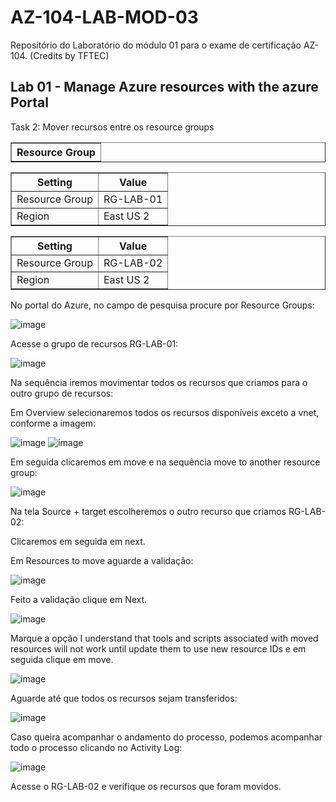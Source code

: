 # AZ-104-LAB-MOD-03
Repositório do Laboratório do módulo 01 para o exame de certificação AZ-104. (Credits by TFTEC)

<h2>Lab 01 - Manage Azure resources with the azure Portal</h2>

Task 2:	Mover recursos entre os resource groups

<table border="1">    
  <tr>
    <th colspan="1">Resource Group</th> 
</table>

<table border="1">    
  <tr>
    <th colspan="1">Setting</th>  	              
    <th colspan="2">Value</th>
  </tr>
<td>Resource Group</td>
    <td>RG-LAB-01</td>
  </tr>
  <tr>
    <td>Region </td>
    <td>East US 2</td>
  </tr>
 </table> 
 <table border="1">    
  <tr>
    <th colspan="1">Setting</th>  	              
    <th colspan="2">Value</th>
  </tr>
<td>Resource Group</td>
    <td>RG-LAB-02</td>
  </tr>
  <tr>
    <td>Region </td>
    <td>East US 2</td>
  </tr>
 </table>

No portal do Azure, no campo de pesquisa procure por Resource Groups: 

![image](https://user-images.githubusercontent.com/107069287/188728056-dd3f9700-b246-445b-b84d-2a472a1e1cc8.png)

Acesse o grupo de recursos RG-LAB-01: 

![image](https://user-images.githubusercontent.com/107069287/188728163-5243fa25-6925-4e4a-9da2-49cfd3d09c19.png)

Na sequência iremos movimentar todos os recursos que criamos para o outro grupo de recursos: 

Em Overview selecionaremos todos os recursos disponíveis exceto a vnet, conforme a imagem: 

![image](https://user-images.githubusercontent.com/107069287/188728702-c6f7d17a-83a7-4d4c-be44-ddc8d4017a92.png)
![image](https://user-images.githubusercontent.com/107069287/188728737-0e43ef20-8146-42c6-9d4f-49af517c5e2a.png)

Em seguida clicaremos em move e na sequência move to another resource group: 

![image](https://user-images.githubusercontent.com/107069287/188728868-96a41918-0a10-450f-90d4-158e71b81e41.png)

Na tela Source + target escolheremos o outro recurso que criamos RG-LAB-02: 

Clicaremos em seguida em next. 

Em Resources to move aguarde a validação: 

![image](https://user-images.githubusercontent.com/107069287/188729705-9e91a700-de3e-41a5-9403-2d0aaeda6615.png)

Feito a validação clique em Next. 

![image](https://user-images.githubusercontent.com/107069287/188729988-dfa8abb7-b5dd-42fe-a920-b96cec4159a0.png)

Marque a opção I understand that tools and scripts associated with moved resources will not work until update them to use new resource IDs e em seguida clique em move. 

![image](https://user-images.githubusercontent.com/107069287/188730348-08bee865-2b3e-41d8-9510-de2ef95ded05.png)

Aguarde até que todos os recursos sejam transferidos: 

![image](https://user-images.githubusercontent.com/107069287/188730439-f6ab5fe1-1aa8-4750-b795-da3f94d97d94.png)

Caso queira acompanhar o andamento do processo, podemos acompanhar todo o processo clicando no Activity Log: 

![image](https://user-images.githubusercontent.com/107069287/188730766-4839c34d-7cde-492e-b8e6-7396d75f4ee0.png)

Acesse o RG-LAB-02 e verifique os recursos que foram movidos. 










 
 
 
